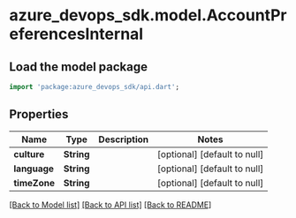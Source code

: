 # azure_devops_sdk.model.AccountPreferencesInternal

## Load the model package
```dart
import 'package:azure_devops_sdk/api.dart';
```

## Properties
Name | Type | Description | Notes
------------ | ------------- | ------------- | -------------
**culture** | **String** |  | [optional] [default to null]
**language** | **String** |  | [optional] [default to null]
**timeZone** | **String** |  | [optional] [default to null]

[[Back to Model list]](../README.md#documentation-for-models) [[Back to API list]](../README.md#documentation-for-api-endpoints) [[Back to README]](../README.md)


